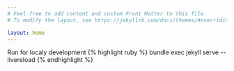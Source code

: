 ```yaml
---
# Feel free to add content and custom Front Matter to this file.
# To modify the layout, see https://jekyllrb.com/docs/themes/#overriding-theme-defaults

layout: home
---
```

Run for localy development
{% highlight ruby %}
bundle exec jekyll serve --livereload
{% endhighlight %}